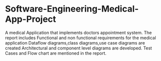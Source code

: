 # Software-Engineering-Medical-App-Project
A medical Application that implements doctors appointment system.
The report includes Functional and non functional requirements for the medical application
Dataflow diagrams,class diagrams,use case diagrams are created
Architectural and component level diagrams are developed.
Test Cases and Flow chart are mentioned in the report.

